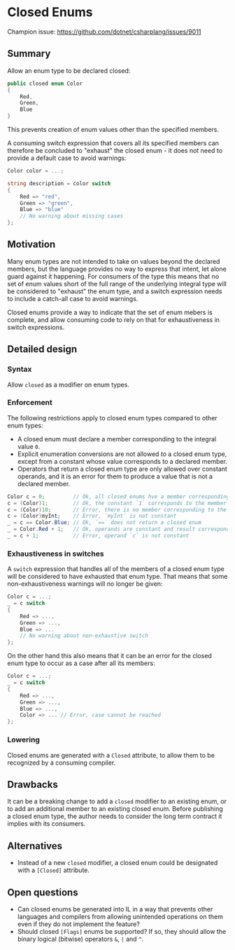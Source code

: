 # Closed Enums

Champion issue: https://github.com/dotnet/csharplang/issues/9011  

## Summary

Allow an enum type to be declared closed: 

``` c#
public closed enum Color
{
    Red,
    Green,
    Blue
}
```

This prevents creation of enum values other than the specified members.

A consuming switch expression that covers all its specified members can therefore be concluded to "exhaust" the closed enum - it does not need to provide a default case to avoid warnings:

``` c#
Color color = ...;

string description = color switch
{
    Red => "red",
    Green => "green",
    Blue => "blue"
    // No warning about missing cases
};
```

## Motivation

Many enum types are not intended to take on values beyond the declared members, but the language provides no way to express that intent, let alone guard against it happening. For consumers of the type this means that no set of enum values short of the full range of the underlying integral type will be considered to "exhaust" the enum type, and a switch expression needs to include a catch-all case to avoid warnings.

Closed enums provide a way to indicate that the set of enum mebers is complete, and allow consuming code to rely on that for exhaustiveness in switch expressions.

## Detailed design

### Syntax

Allow `closed` as a modifier on enum types. 

### Enforcement

The following restrictions apply to closed enum types compared to other enum types:

- A closed enum must declare a member corresponding to the integral value `0`.
- Explicit enumeration conversions are not allowed _to_ a closed enum type, except from a constant whose value corresponds to a declared member.
- Operators that return a closed enum type are only allowed over constant operands, and it is an error for them to produce a value that is not a declared member.

``` c#
Color c = 0;         // Ok, all closed enums hve a member corresponding to the value `0`
c = (Color)1;        // Ok, the constant `1` corresponds to the member `Green`
c = (Color)10;       // Error, there is no member corresponding to the constant `10`
c = (Color)myInt;    // Error, `myInt` is not constant
_ = c == Color.Blue; // Ok, `==` does not return a closed enum
_ = Color.Red + 1;   // Ok, operands are constant and result corresponds to the member `Green`
_ = c + 1;           // Error, operand `c` is not constant
```

### Exhaustiveness in switches

A `switch` expression that handles all of the members of a closed enum type will be considered to have exhausted that enum type. That means that some non-exhaustiveness warnings will no longer be given:

``` c#
Color c = ...;
_ = c switch
{
    Red => ...,
    Green => ...,
    Blue => ...
    // No warning about non-exhaustive switch
};
```

On the other hand this also means that it can be an error for the closed enum type to occur as a case after all its members:

``` c#
Color c = ...;
_ = c switch
{
    Red => ...,
    Green => ...,
    Blue => ...,
    Color => ... // Error, case cannot be reached
};
```

### Lowering

Closed enums are generated with a `Closed` attribute, to allow them to be recognized by a consuming compiler.

## Drawbacks

It can be a breaking change to add a `closed` modifier to an existing enum, or to add an additional member to an existing closed enum. Before publishing a closed enum type, the author needs to consider the long term contract it implies with its consumers.

## Alternatives

- Instead of a new `closed` modifier, a closed enum could be designated with a `[Closed]` attribute.

## Open questions

- Can closed enums be generated into IL in a way that prevents other languages and compilers from allowing unintended operations on them even if they do not implement the feature?
- Should closed `[Flags]` enums be supported? If so, they should allow the binary logical (bitwise) operators `&`, `|` and `^`.
